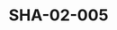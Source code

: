 ---
pid: SHA-02-005
title: SHA-02-005
language: 'en '
collection: Sharhabil Ahmed
original_label: 
rights: Sharhabil Ahmed
location_of_original: Sharhabil Ahmed
photographer_or_studio: 
scanned_from: photograph 12.2 by 16.4
_date: '1962'
location: Ethiopia, Addis Ababa
description: Group of men among them Khidir al Hawi Osman Hussain Sid Ahmed 'Ali Nur
  al Jalil Hassan Saroji Khalifallah al 'Alam Sharhabil Ahmed Ahmed Daoud Sayed Khalifa
  Tayuba Badr al Tahami and a small child
additional_notes: 
permission_display: 'yes'
on_server: 'no'
on_website: 'no'
permalink: "/archive/en/sha-02-005.html"
layout: photo-page
---